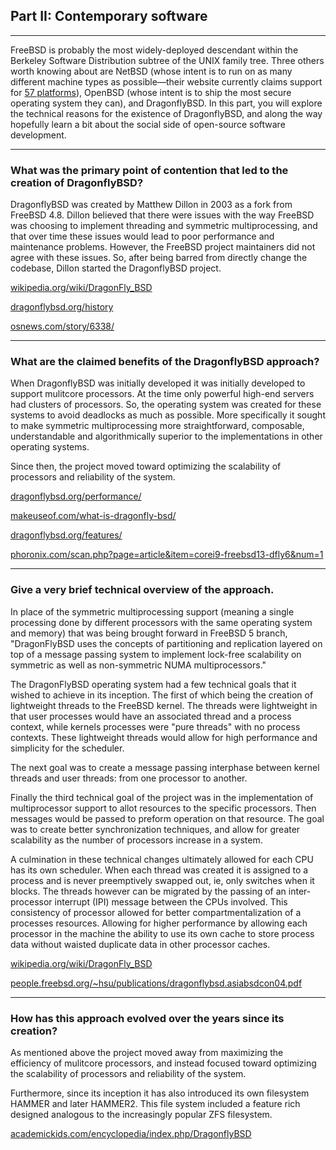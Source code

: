 ## Part II: Contemporary software
---
FreeBSD is probably the most widely-deployed descendant within the Berkeley Software Distribution subtree of the UNIX family tree. Three others worth knowing about are NetBSD (whose intent is to run on as many different machine types as possible—their website currently claims support for [57 platforms](https://wiki.netbsd.org/ports/)), OpenBSD (whose intent is to ship the most secure operating system they can), and DragonflyBSD. In this part, you will explore the technical reasons for the existence of DragonflyBSD, and along the way hopefully learn a bit about the social side of open-source software development.

---
### What was the primary point of contention that led to the creation of DragonflyBSD?
DragonflyBSD was created by Matthew Dillon in 2003 as a fork from FreeBSD 4.8. Dillon believed that there were issues with the way FreeBSD was choosing to implement threading and symmetric multiprocessing, and that over time these issues would lead to poor performance and maintenance problems. However, the FreeBSD project maintainers did not agree with these issues. So, after being barred from directly change the codebase, Dillon started the DragonflyBSD project.

[wikipedia.org/wiki/DragonFly_BSD](https://en.wikipedia.org/wiki/DragonFly_BSD#:~:text=DragonFly%20BSD%20is%20a%20free,lists%20on%2016%20July%202003.)

[dragonflybsd.org/history](https://www.dragonflybsd.org/history/)

[osnews.com/story/6338/](https://www.osnews.com/story/6338/)

---
### What are the claimed benefits of the DragonflyBSD approach?
When DragonflyBSD was initially developed it was initially developed to support mulitcore processors. At the time only powerful high-end servers had clusters of processors. So, the operating system was created for these systems to avoid deadlocks as much as possible. More specifically it sought to make symmetric multiprocessing more straightforward, composable, understandable and algorithmically superior to the implementations in other operating systems.

Since then, the project moved toward optimizing the scalability of processors and reliability of the system.

[dragonflybsd.org/performance/](https://www.dragonflybsd.org/performance/)

[makeuseof.com/what-is-dragonfly-bsd/](https://www.makeuseof.com/what-is-dragonfly-bsd/)

[dragonflybsd.org/features/](https://www.dragonflybsd.org/features/)

[phoronix.com/scan.php?page=article&item=corei9-freebsd13-dfly6&num=1](https://www.phoronix.com/scan.php?page=article&item=corei9-freebsd13-dfly6&num=1)

---
### Give a very brief technical overview of the approach.
In place of the symmetric multiprocessing support (meaning a single processing done by different processors with the same operating system and memory) that was being brought forward in FreeBSD 5 branch, "DragonFlyBSD uses the concepts of partitioning and replication layered on top of a message passing system to implement lock-free scalability on symmetric as well as non-symmetric NUMA multiprocessors."

The DragonFlyBSD operating system had a few technical goals that it wished to achieve in its inception. The first of which being the creation of lightweight threads to the FreeBSD kernel. The threads were lightweight in that user processes would have an associated thread and a process context, while kernels processes were "pure threads" with no process contexts. These lightweight threads would allow for high performance and simplicity for the scheduler.

The next goal was to create a message passing interphase between kernel threads and user threads: from one processor to another.

Finally the third technical goal of the project was in the implementation of multiprocessor support to allot resources to the specific processors. Then messages would be passed to preform operation on that resource. The goal was to create better synchronization techniques, and allow for greater scalability as the number of processors increase in a system.

A culmination in these technical changes ultimately allowed for each CPU has its own scheduler. When each thread was created it is assigned to a process and is never preemptively swapped out, ie, only switches when it blocks. The threads however can be migrated by the passing of an inter-processor interrupt (IPI) message between the CPUs involved. This consistency of processor allowed for better compartmentalization of a processes resources. Allowing for higher performance by allowing each processor in the machine the ability to use its own cache to store process data without waisted duplicate data in other processor caches.

[wikipedia.org/wiki/DragonFly_BSD](https://en.wikipedia.org/wiki/DragonFly_BSD#:~:text=DragonFly%20BSD%20is%20a%20free,lists%20on%2016%20July%202003.)

[people.freebsd.org/~hsu/publications/dragonflybsd.asiabsdcon04.pdf](https://people.freebsd.org/~hsu/publications/dragonflybsd.asiabsdcon04.pdf)

---
### How has this approach evolved over the years since its creation?

As mentioned above the project moved away from maximizing the efficiency of mulitcore processors, and instead focused toward optimizing the scalability of processors and reliability of the system.

Furthermore, since its inception it has also introduced its own filesystem HAMMER and later HAMMER2. This file system included a feature rich designed analogous to the increasingly popular ZFS filesystem.

[academickids.com/encyclopedia/index.php/DragonflyBSD](http://academickids.com/encyclopedia/index.php/DragonflyBSD)
